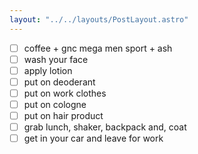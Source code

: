 ```yaml
---
layout: "../../layouts/PostLayout.astro"
---
```


- [ ] coffee + gnc mega men sport + ash 
- [ ] wash your face
- [ ] apply lotion
- [ ] put on deoderant
- [ ] put on work clothes
- [ ] put on cologne
- [ ] put on hair product
- [ ] grab lunch, shaker, backpack and, coat
- [ ] get in your car and leave for work
